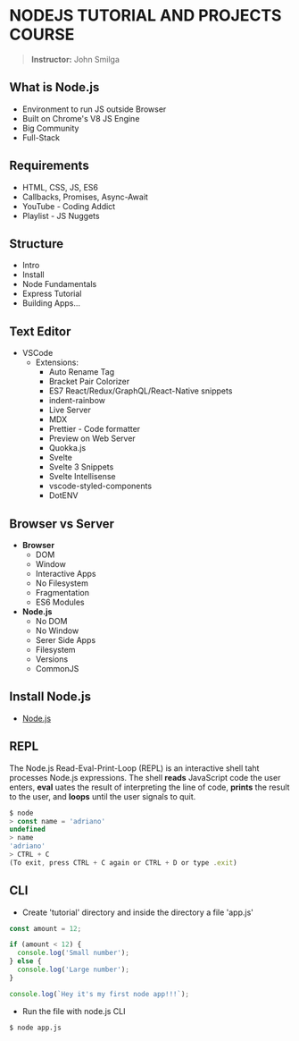 # NODEJS TUTORIAL AND PROJECTS COURSE
> **Instructor:** John Smilga

## What is Node.js
* Environment to run JS outside Browser
* Built on Chrome's V8 JS Engine
* Big Community
* Full-Stack

## Requirements
* HTML, CSS, JS, ES6
* Callbacks, Promises, Async-Await
* YouTube - Coding Addict
* Playlist - JS Nuggets  

## Structure
* Intro
* Install
* Node Fundamentals
* Express Tutorial
* Building Apps...

## Text Editor
* VSCode
  - Extensions:
    * Auto Rename Tag
    * Bracket Pair Colorizer
    * ES7 React/Redux/GraphQL/React-Native snippets
    * indent-rainbow
    * Live Server
    * MDX
    * Prettier - Code formatter
    * Preview on Web Server
    * Quokka.js
    * Svelte
    * Svelte 3 Snippets
    * Svelte Intellisense
    * vscode-styled-components
    * DotENV

## Browser vs Server
* __Browser__
  - DOM
  - Window
  - Interactive Apps
  - No Filesystem
  - Fragmentation
  - ES6 Modules
* __Node.js__
  - No DOM
  - No Window
  - Serer Side Apps
  - Filesystem
  - Versions
  - CommonJS

## Install Node.js
* [Node.js](https://nodejs.org/en/)

## REPL
The Node.js Read-Eval-Print-Loop (REPL) is an interactive shell taht processes Node.js expressions. The shell **reads** JavaScript code the user enters, **eval** uates the result of interpreting the line of code, **prints** the result to the user, and **loops** until the user signals to quit.

```js
$ node
> const name = 'adriano'
undefined
> name
'adriano'
> CTRL + C
(To exit, press CTRL + C again or CTRL + D or type .exit)
```

## CLI
* Create 'tutorial' directory and inside the directory a file 'app.js'
```js
const amount = 12;

if (amount < 12) {
  console.log('Small number');
} else {
  console.log('Large number');
}

console.log(`Hey it's my first node app!!!`);
```

* Run the file with node.js CLI
```bash
$ node app.js
```
